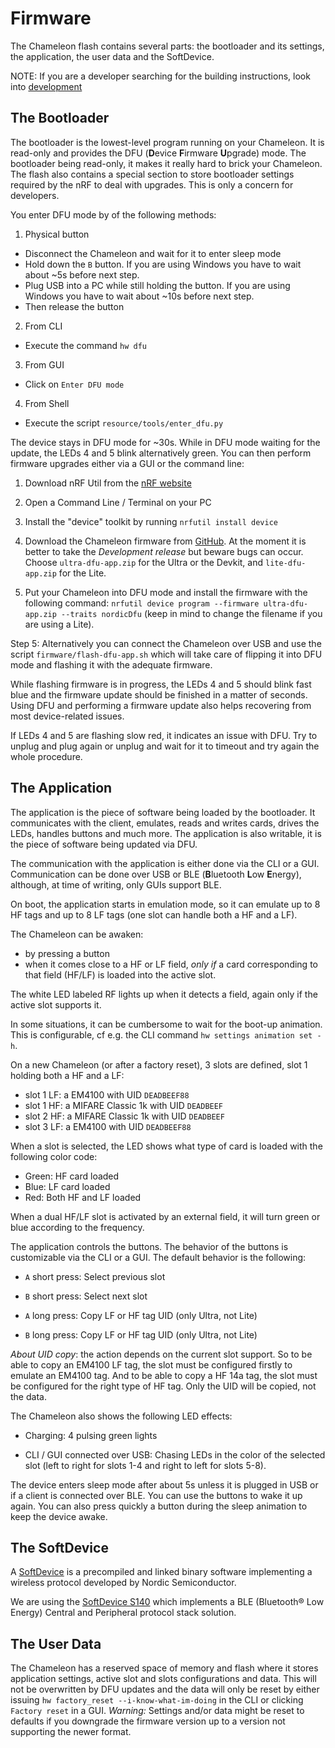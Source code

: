 # Firmware

The Chameleon flash contains several parts: the bootloader and its settings, the application, the user data and the SoftDevice.

NOTE: If you are a developer searching for the building instructions, look into [development](./development.md)

## The Bootloader

The bootloader is the lowest-level program running on your Chameleon. It is read-only and provides the DFU (**D**evice **F**irmware **U**pgrade) mode. The bootloader being read-only, it makes it really hard to brick your Chameleon. The flash also contains a special section to store bootloader settings required by the nRF to deal with upgrades. This is only a concern for developers.


You enter DFU mode by of the following methods:

1. Physical button

- Disconnect the Chameleon and wait for it to enter sleep mode
- Hold down the `B` button. If you are using Windows you have to wait about ~5s before next step.
- Plug USB into a PC while still holding the button. If you are using Windows you have to wait about ~10s before next step.
- Then release the button

2. From CLI

- Execute the command `hw dfu`

3. From GUI

- Click on `Enter DFU mode`

4. From Shell

- Execute the script `resource/tools/enter_dfu.py`

The device stays in DFU mode for ~30s.
While in DFU mode waiting for the update, the LEDs 4 and 5 blink alternatively green.
You can then perform firmware upgrades either via a GUI or the command line:

1. Download nRF Util from the [nRF website](https://www.nordicsemi.com/Products/Development-tools/nrf-util)

2. Open a Command Line / Terminal on your PC

3. Install the "device" toolkit by running `nrfutil install device`

4. Download the Chameleon firmware from [GitHub](https://github.com/RfidResearchGroup/ChameleonUltra/releases). At the moment it is better to take the *Development release* but beware bugs can occur. Choose `ultra-dfu-app.zip` for the Ultra or the Devkit, and `lite-dfu-app.zip` for the Lite.

5. Put your Chameleon into DFU mode and install the firmware with the following command: `nrfutil device program --firmware ultra-dfu-app.zip --traits nordicDfu` (keep in mind to change the filename if you are using a Lite).

Step 5: Alternatively you can connect the Chameleon over USB and use the script `firmware/flash-dfu-app.sh` which will take care of flipping it into DFU mode and flashing it with the adequate firmware.

While flashing firmware is in progress, the LEDs 4 and 5 should blink fast blue and the firmware update should be finished in a matter of seconds. Using DFU and performing a firmware update also helps recovering from most device-related issues.

If LEDs 4 and 5 are flashing slow red, it indicates an issue with DFU. Try to unplug and plug again or unplug and wait for it to timeout and try again the whole procedure.

## The Application

The application is the piece of software being loaded by the bootloader. It communicates with the client, emulates, reads and writes cards, drives the LEDs, handles buttons and much more. The application is also writable, it is the piece of software being updated via DFU.

The communication with the application is either done via the CLI or a GUI. Communication can be done over USB or BLE (**B**luetooth **L**ow **E**nergy), although, at time of writing, only GUIs support BLE.

On boot, the application starts in emulation mode, so it can emulate up to 8 HF tags and up to 8 LF tags (one slot can handle both a HF and a LF).

The Chameleon can be awaken:

- by pressing a button
- when it comes close to a HF or LF field, *only if* a card corresponding to that field (HF/LF) is loaded into the active slot.

The white LED labeled RF lights up when it detects a field, again only if the active slot supports it.

In some situations, it can be cumbersome to wait for the boot-up animation. This is configurable, cf e.g. the CLI command `hw settings animation set -h`.

On a new Chameleon (or after a factory reset), 3 slots are defined, slot 1 holding both a HF and a LF:

- slot 1 LF: a EM4100 with UID `DEADBEEF88`
- slot 1 HF: a MIFARE Classic 1k with UID `DEADBEEF`
- slot 2 HF: a MIFARE Classic 1k with UID `DEADBEEF`
- slot 3 LF: a EM4100 with UID `DEADBEEF88`

When a slot is selected, the LED shows what type of card is loaded with the following color code:

- Green: HF card loaded
- Blue: LF card loaded
- Red: Both HF and LF loaded

When a dual HF/LF slot is activated by an external field, it will turn green or blue according to the frequency.

The application controls the buttons. The behavior of the buttons is customizable via the CLI or a GUI. The default behavior is the following:

- `A` short press: Select previous slot

- `B` short press: Select next slot

- `A` long press: Copy LF or HF tag UID (only Ultra, not Lite)

- `B` long press: Copy LF or HF tag UID (only Ultra, not Lite)

*About UID copy*: the action depends on the current slot support. So to be able to copy an EM4100 LF tag, the slot must be configured firstly to emulate an EM4100 tag. And to be able to copy a HF 14a tag, the slot must be configured for the right type of HF tag. Only the UID will be copied, not the data.

The Chameleon also shows the following LED effects:

- Charging: 4 pulsing green lights

- CLI / GUI connected over USB: Chasing LEDs in the color of the selected slot (left to right for slots 1-4 and right to left for slots 5-8).

The device enters sleep mode after about 5s unless it is plugged in USB or if a client is connected over BLE. You can use the buttons to wake it up again. You can also press quickly a button during the sleep animation to keep the device awake.


## The SoftDevice

A [SoftDevice](https://infocenter.nordicsemi.com/index.jsp?topic=%2Fstruct_nrf52%2Fstruct%2Fnrf52_softdevices.html) is a precompiled and linked binary software implementing a wireless protocol developed by Nordic Semiconductor.

We are using the [SoftDevice S140](https://infocenter.nordicsemi.com/index.jsp?topic=%2Fstruct_nrf52%2Fstruct%2Fnrf52_softdevices.html) which implements a BLE (Bluetooth® Low Energy) Central and Peripheral protocol stack solution.

## The User Data

The Chameleon has a reserved space of memory and flash where it stores application settings, active slot and slots configurations and data. This will not be overwritten by DFU updates and the data will only be reset by either issuing `hw factory_reset --i-know-what-im-doing` in the CLI or clicking `Factory reset` in a GUI.
*Warning:* Settings and/or data might be reset to defaults if you downgrade the firmware version up to a version not supporting the newer format.
